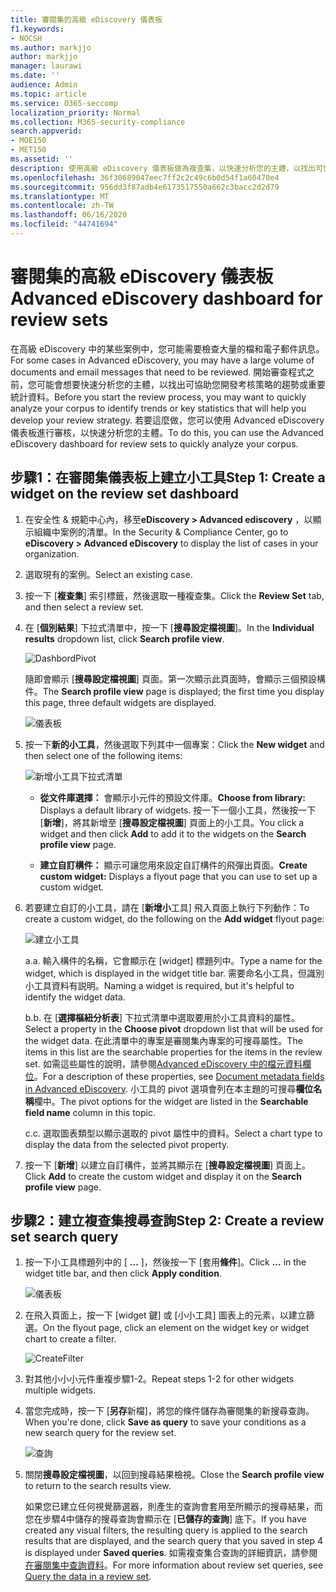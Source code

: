 ```yaml
---
title: 審閱集的高級 eDiscovery 儀表板
f1.keywords:
- NOCSH
ms.author: markjjo
author: markjjo
manager: laurawi
ms.date: ''
audience: Admin
ms.topic: article
ms.service: O365-seccomp
localization_priority: Normal
ms.collection: M365-security-compliance
search.appverid:
- MOE150
- MET150
ms.assetid: ''
description: 使用高級 eDiscovery 儀表板做為複查集，以快速分析您的主體，以找出可協助您開發考核策略的趨勢或關鍵統計資料。
ms.openlocfilehash: 36f30689047eec7ff2c2c49c6b0d54f1a60470e4
ms.sourcegitcommit: 956dd3f87adb4e6173517550a662c3bacc2d2d79
ms.translationtype: MT
ms.contentlocale: zh-TW
ms.lasthandoff: 06/16/2020
ms.locfileid: "44741694"
---
```

# <a name="advanced-ediscovery-dashboard-for-review-sets"></a><span data-ttu-id="2760a-103">審閱集的高級 eDiscovery 儀表板</span><span class="sxs-lookup"><span data-stu-id="2760a-103">Advanced eDiscovery dashboard for review sets</span></span>

<span data-ttu-id="2760a-104">在高級 eDiscovery 中的某些案例中，您可能需要檢查大量的檔和電子郵件訊息。</span><span class="sxs-lookup"><span data-stu-id="2760a-104">For some cases in Advanced eDiscovery, you may have a large volume of documents and email messages that need to be reviewed.</span></span> <span data-ttu-id="2760a-105">開始審查程式之前，您可能會想要快速分析您的主體，以找出可協助您開發考核策略的趨勢或重要統計資料。</span><span class="sxs-lookup"><span data-stu-id="2760a-105">Before you start the review process, you may want to quickly analyze your corpus to identify trends or key statistics that will help you develop your review strategy.</span></span> <span data-ttu-id="2760a-106">若要這麼做，您可以使用 Advanced eDiscovery 儀表板進行審核，以快速分析您的主體。</span><span class="sxs-lookup"><span data-stu-id="2760a-106">To do this, you can use the Advanced eDiscovery dashboard for review sets to quickly analyze your corpus.</span></span>

## <a name="step-1-create-a-widget-on-the-review-set-dashboard"></a><span data-ttu-id="2760a-107">步驟1：在審閱集儀表板上建立小工具</span><span class="sxs-lookup"><span data-stu-id="2760a-107">Step 1: Create a widget on the review set dashboard</span></span>

1. <span data-ttu-id="2760a-108">在安全性 & 規範中心內，移至**eDiscovery > Advanced ediscovery** ，以顯示組織中案例的清單。</span><span class="sxs-lookup"><span data-stu-id="2760a-108">In the Security & Compliance Center, go to **eDiscovery > Advanced eDiscovery** to display the list of cases in your organization.</span></span>
  
2. <span data-ttu-id="2760a-109">選取現有的案例。</span><span class="sxs-lookup"><span data-stu-id="2760a-109">Select an existing case.</span></span>
  
3. <span data-ttu-id="2760a-110">按一下 [**複查集**] 索引標籤，然後選取一種複查集。</span><span class="sxs-lookup"><span data-stu-id="2760a-110">Click the **Review Set** tab, and then select a review set.</span></span>
  
4. <span data-ttu-id="2760a-111">在 [**個別結果**] 下拉式清單中，按一下 [**搜尋設定檔視圖**]。</span><span class="sxs-lookup"><span data-stu-id="2760a-111">In the **Individual results** dropdown list, click **Search profile view**.</span></span> 

   ![DashbordPivot](../media/dashboardpivot.png)

   <span data-ttu-id="2760a-113">隨即會顯示 [**搜尋設定檔視圖**] 頁面。第一次顯示此頁面時，會顯示三個預設構件。</span><span class="sxs-lookup"><span data-stu-id="2760a-113">The **Search profile view** page is displayed; the first time you display this page, three default widgets are displayed.</span></span>

   ![儀表板](../media/dashboardonly.png)
  
5. <span data-ttu-id="2760a-115">按一下**新的小工具**，然後選取下列其中一個專案：</span><span class="sxs-lookup"><span data-stu-id="2760a-115">Click the **New  widget** and then select one of the following items:</span></span>

   ![新增小工具下拉式清單](../media/NewWidgetDropdownBox.png)

   - <span data-ttu-id="2760a-117">**從文件庫選擇：** 會顯示小元件的預設文件庫。</span><span class="sxs-lookup"><span data-stu-id="2760a-117">**Choose from library:** Displays a default library of widgets.</span></span> <span data-ttu-id="2760a-118">按一下一個小工具，然後按一下 [**新增**]，將其新增至 [**搜尋設定檔視圖**] 頁面上的小工具。</span><span class="sxs-lookup"><span data-stu-id="2760a-118">You click a widget and then click **Add** to add it to the widgets on the **Search profile view** page.</span></span>
  
   - <span data-ttu-id="2760a-119">**建立自訂構件：** 顯示可讓您用來設定自訂構件的飛彈出頁面。</span><span class="sxs-lookup"><span data-stu-id="2760a-119">**Create custom widget:** Displays a flyout page that you can use to set up a custom widget.</span></span> 

6. <span data-ttu-id="2760a-120">若要建立自訂的小工具，請在 [**新增小**工具] 飛入頁面上執行下列動作：</span><span class="sxs-lookup"><span data-stu-id="2760a-120">To create a custom widget, do the following on the **Add widget** flyout page:</span></span>

   ![建立小工具](../media/addwidget.png)

    <span data-ttu-id="2760a-122">a.</span><span class="sxs-lookup"><span data-stu-id="2760a-122">a.</span></span> <span data-ttu-id="2760a-123">輸入構件的名稱，它會顯示在 [widget] 標題列中。</span><span class="sxs-lookup"><span data-stu-id="2760a-123">Type a name for the widget, which is displayed in the widget title bar.</span></span> <span data-ttu-id="2760a-124">需要命名小工具，但識別小工具資料有説明。</span><span class="sxs-lookup"><span data-stu-id="2760a-124">Naming a widget is required, but it's helpful to identify the widget data.</span></span>

    <span data-ttu-id="2760a-125">b.</span><span class="sxs-lookup"><span data-stu-id="2760a-125">b.</span></span> <span data-ttu-id="2760a-126">在 [**選擇樞紐分析表**] 下拉式清單中選取要用於小工具資料的屬性。</span><span class="sxs-lookup"><span data-stu-id="2760a-126">Select a property in the **Choose pivot** dropdown list that will be used for the widget data.</span></span> <span data-ttu-id="2760a-127">在此清單中的專案是審閱集內專案的可搜尋屬性。</span><span class="sxs-lookup"><span data-stu-id="2760a-127">The items in this list are the searchable properties for the items in the review set.</span></span> <span data-ttu-id="2760a-128">如需這些屬性的說明，請參閱[Advanced eDiscovery 中的檔元資料欄位](document-metadata-fields-in-Advanced-eDiscovery.md)。</span><span class="sxs-lookup"><span data-stu-id="2760a-128">For a description of these properties, see [Document metadata fields in Advanced eDiscovery](document-metadata-fields-in-Advanced-eDiscovery.md).</span></span> <span data-ttu-id="2760a-129">小工具的 pivot 選項會列在本主題的可搜尋**欄位名稱**欄中。</span><span class="sxs-lookup"><span data-stu-id="2760a-129">The pivot options for the widget are listed in the **Searchable field name** column in this topic.</span></span>

    <span data-ttu-id="2760a-130">c.</span><span class="sxs-lookup"><span data-stu-id="2760a-130">c.</span></span> <span data-ttu-id="2760a-131">選取圖表類型以顯示選取的 pivot 屬性中的資料。</span><span class="sxs-lookup"><span data-stu-id="2760a-131">Select a chart type to display the data from the selected pivot property.</span></span>

  6. <span data-ttu-id="2760a-132">按一下 [**新增**] 以建立自訂構件，並將其顯示在 [**搜尋設定檔視圖**] 頁面上。</span><span class="sxs-lookup"><span data-stu-id="2760a-132">Click **Add** to create the custom widget and display it on the **Search profile view** page.</span></span>

## <a name="step-2-create-a-review-set-search-query"></a><span data-ttu-id="2760a-133">步驟2：建立複查集搜尋查詢</span><span class="sxs-lookup"><span data-stu-id="2760a-133">Step 2: Create a review set search query</span></span>

1. <span data-ttu-id="2760a-134">按一下小工具標題列中的 [ **...** ]，然後按一下 [套用**條件**]。</span><span class="sxs-lookup"><span data-stu-id="2760a-134">Click **...** in the widget title bar, and then click **Apply condition**.</span></span>

   ![儀表板](../media/searchprofilehome.png)

2. <span data-ttu-id="2760a-136">在飛入頁面上，按一下 [widget 鍵] 或 [小小工具] 圖表上的元素，以建立篩選。</span><span class="sxs-lookup"><span data-stu-id="2760a-136">On the flyout page, click an element on the widget key or widget chart to create a filter.</span></span>

   ![CreateFilter](../media/applyconditionfilter.png)

3. <span data-ttu-id="2760a-138">對其他小小小元件重複步驟1-2。</span><span class="sxs-lookup"><span data-stu-id="2760a-138">Repeat steps 1-2 for other widgets multiple widgets.</span></span> 

4. <span data-ttu-id="2760a-139">當您完成時，按一下 [**另存**新檔]，將您的條件儲存為審閱集的新搜尋查詢。</span><span class="sxs-lookup"><span data-stu-id="2760a-139">When you're done, click **Save as query** to save your conditions as a new search query for the review set.</span></span>

   ![查詢](../media/savequery.png)

5. <span data-ttu-id="2760a-141">關閉**搜尋設定檔視圖**，以回到搜尋結果檢視。</span><span class="sxs-lookup"><span data-stu-id="2760a-141">Close the **Search profile view** to return to the search results view.</span></span>

   <span data-ttu-id="2760a-142">如果您已建立任何視覺篩選器，則產生的查詢會套用至所顯示的搜尋結果，而您在步驟4中儲存的搜尋查詢會顯示在 [**已儲存的查詢**] 底下。</span><span class="sxs-lookup"><span data-stu-id="2760a-142">If you have created any visual filters, the resulting query is applied to the search results that are displayed, and the search query that you saved in step 4 is displayed under **Saved queries**.</span></span> <span data-ttu-id="2760a-143">如需複查集合查詢的詳細資訊，請參閱[在審閱集中查詢資料](review-set-search.md)。</span><span class="sxs-lookup"><span data-stu-id="2760a-143">For more information about review set queries, see [Query the data in a review set](review-set-search.md).</span></span>
